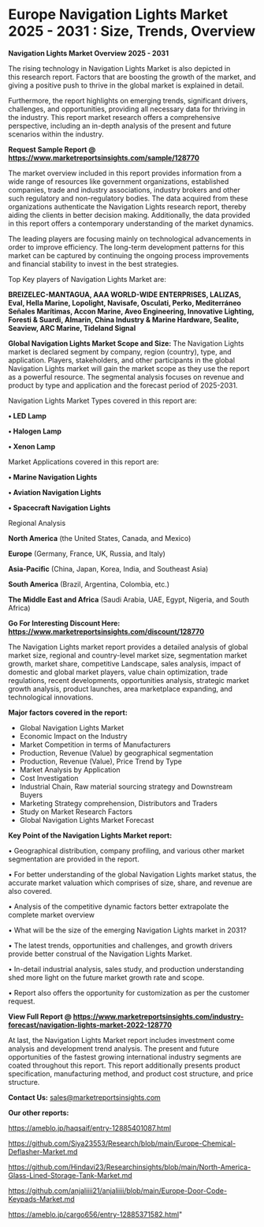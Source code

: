  # Europe Navigation Lights Market 2025 - 2031 : Size, Trends, Overview

<Strong> Navigation Lights Market Overview 2025 - 2031</strong>

The rising technology in Navigation Lights Market is also depicted in this research report. Factors that are boosting the growth of the market, and giving a positive push to thrive in the global market is explained in detail.

Furthermore, the report highlights on emerging trends, significant drivers, challenges, and opportunities, providing all necessary data for thriving in the industry. This report market research offers a comprehensive perspective, including an in-depth analysis of the present and future scenarios within the industry.

<strong>Request Sample Report @ <a href=https://www.marketreportsinsights.com/sample/128770>https://www.marketreportsinsights.com/sample/128770</a></strong>

The market overview included in this report provides information from a wide range of resources like government organizations, established companies, trade and industry associations, industry brokers and other such regulatory and non-regulatory bodies. The data acquired from these organizations authenticate the Navigation Lights research report, thereby aiding the clients in better decision making. Additionally, the data provided in this report offers a contemporary understanding of the market dynamics.

The leading players are focusing mainly on technological advancements in order to improve efficiency. The long-term development patterns for this market can be captured by continuing the ongoing process improvements and financial stability to invest in the best strategies.

Top Key players of Navigation Lights Market are:

<strong>BREIZELEC-MANTAGUA, AAA WORLD-WIDE ENTERPRISES, LALIZAS, Eval, Hella Marine, Lopolight, Navisafe, Osculati, Perko, Mediterráneo Señales Marítimas, Accon Marine, Aveo Engineering, Innovative Lighting, Foresti & Suardi, Almarin, China Industry & Marine Hardware, Sealite, Seaview, ARC Marine, Tideland Signal</strong>

<strong><b>Global Navigation Lights Market Scope and Size:</b></strong>
The Navigation Lights market is declared segment by company, region (country), type, and application. Players, stakeholders, and other participants in the global Navigation Lights market will gain the market scope as they use the report as a powerful resource. The segmental analysis focuses on revenue and product by type and application and the forecast period of 2025-2031.

Navigation Lights Market Types covered in this report are:

<strong>• LED Lamp

• Halogen Lamp

• Xenon Lamp</strong>

Market Applications covered in this report are:

<strong>• Marine Navigation Lights

• Aviation Navigation Lights

• Spacecraft Navigation Lights</strong> 

Regional Analysis

<strong>North America</strong> (the United States, Canada, and Mexico)

<strong>Europe</strong> (Germany, France, UK, Russia, and Italy)

<strong>Asia-Pacific</strong> (China, Japan, Korea, India, and Southeast Asia)

<strong>South America</strong> (Brazil, Argentina, Colombia, etc.)

<strong>The Middle East and Africa</strong> (Saudi Arabia, UAE, Egypt, Nigeria, and South Africa)

<strong>Go For Interesting Discount Here: <a href=https://www.marketreportsinsights.com/discount/128770>https://www.marketreportsinsights.com/discount/128770</a></strong>

The Navigation Lights market report provides a detailed analysis of global market size, regional and country-level market size, segmentation market growth, market share, competitive Landscape, sales analysis, impact of domestic and global market players, value chain optimization, trade regulations, recent developments, opportunities analysis, strategic market growth analysis, product launches, area marketplace expanding, and technological innovations.

<strong><b>Major factors covered in the report:</b></strong>
<ul>
  <li>Global Navigation Lights Market </li>
  <li>Economic Impact on the Industry</li>
  <li>Market Competition in terms of Manufacturers</li>
  <li>Production, Revenue (Value) by geographical segmentation</li>
  <li>Production, Revenue (Value), Price Trend by Type</li>
  <li>Market Analysis by Application</li>
  <li>Cost Investigation</li>
  <li>Industrial Chain, Raw material sourcing strategy and Downstream Buyers</li>
  <li>Marketing Strategy comprehension, Distributors and Traders</li>
  <li>Study on Market Research Factors</li>
  <li>Global Navigation Lights Market Forecast</li>
</ul>

<strong><b>Key Point of the Navigation Lights Market report:</b></strong>

• Geographical distribution, company profiling, and various other market segmentation are provided in the report.

• For better understanding of the global Navigation Lights market status, the accurate market valuation which comprises of size, share, and revenue are also covered.

• Analysis of the competitive dynamic factors better extrapolate the complete market overview

• What will be the size of the emerging Navigation Lights market in 2031?

• The latest trends, opportunities and challenges, and growth drivers provide better construal of the Navigation Lights Market.

• In-detail industrial analysis, sales study, and production understanding shed more light on the future market growth rate and scope.

• Report also offers the opportunity for customization as per the customer request.

<strong><b>View Full Report @ <a href=https://www.marketreportsinsights.com/industry-forecast/navigation-lights-market-2022-128770>https://www.marketreportsinsights.com/industry-forecast/navigation-lights-market-2022-128770</a></b></strong>


At last, the Navigation Lights Market report includes investment come analysis and development trend analysis. The present and future opportunities of the fastest growing international industry segments are coated throughout this report. This report additionally presents product specification, manufacturing method, and product cost structure, and price structure.

<strong>Contact Us:</strong>
sales@marketreportsinsights.com

<strong>Our other reports:</strong>

<a href=https://ameblo.jp/haqsaif/entry-12885401087.html>https://ameblo.jp/haqsaif/entry-12885401087.html</a>

<a href=https://github.com/Siya23553/Research/blob/main/Europe-Chemical-Deflasher-Market.md>https://github.com/Siya23553/Research/blob/main/Europe-Chemical-Deflasher-Market.md</a>

<a href=https://github.com/Hindavi23/Researchinsights/blob/main/North-America-Glass-Lined-Storage-Tank-Market.md>https://github.com/Hindavi23/Researchinsights/blob/main/North-America-Glass-Lined-Storage-Tank-Market.md</a>

<a href=https://github.com/anjaliiii21/anjaliiii/blob/main/Europe-Door-Code-Keypads-Market.md>https://github.com/anjaliiii21/anjaliiii/blob/main/Europe-Door-Code-Keypads-Market.md</a>

<a href=https://ameblo.jp/cargo656/entry-12885371582.html>https://ameblo.jp/cargo656/entry-12885371582.html</a>"
